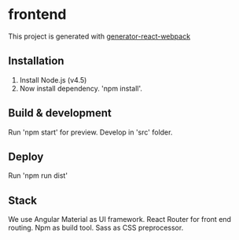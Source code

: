 # frontend

This project is generated with [generator-react-webpack](https://github.com/react-webpack-generators/generator-react-webpack)

## Installation

1. Install Node.js (v4.5)
2. Now install dependency. 'npm install'.

## Build & development

Run 'npm start' for preview.
Develop in 'src' folder.

## Deploy

Run 'npm run dist'

## Stack

We use Angular Material as UI framework.
React Router for front end routing.
Npm as build tool.
Sass as CSS preprocessor.